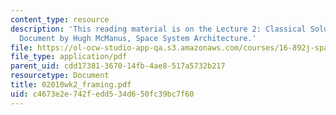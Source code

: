 ```yaml
---
content_type: resource
description: 'This reading material is on the Lecture 2: Classical Solutions Framing
  Document by Hugh McManus, Space System Architecture.'
file: https://ol-ocw-studio-app-qa.s3.amazonaws.com/courses/16-892j-space-system-architecture-and-design-fall-2004/c4673e2e742fedd534d650fc39bc7f60_02010wk2_framing.pdf
file_type: application/pdf
parent_uid: cdd17381-3670-14fb-4ae8-517a5732b217
resourcetype: Document
title: 02010wk2_framing.pdf
uid: c4673e2e-742f-edd5-34d6-50fc39bc7f60
---
```

